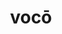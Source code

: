 ---
title: vocō
meaning: to call
ch: [sixteen, f3, f, ss, ss3]
pos: verb
inf: vocāre
secondppstem: voc
infend: āre
thirdpp: vocāvī
fourthpp: vocātus
conjugation: first
derivatives: vocation, invoke
six: y
---